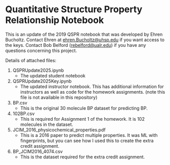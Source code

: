 # Quantitative Structure Property Relationship Notebook

This is an update of the 2019 QSPR notebook that was developed by Ehren Bucholtz. Contact Ehren at ehren.Bucholtz@uhsp.edu if you want access to the keys. Contact Bob Belford (rebelford@ualr.edu) if you have any questions concerning this project.

Details of attached files:
1. QSPRUpdate2025.ipynb
   - The updated student notebook
2. QSPRUpdate2025Key.ipynb
   - The updated instructor notebook. This has additional information for instructors as well as code for the homework assignments. (note this file is not available in this repository)
3. BP.csv
   - This is the original 30 molecule BP dataset for predicting BP.
4. 102BP.csv
   - This is required for Assignment 1 of the homework. It is 102 molecules in the dataset.
5. JCIM_2016_physicochemical_properties.pdf
   - This is a 2016 paper to predict multiple properties. It was ML with fingerprints, but you can see how I used this to create the extra credit assignment.
6. BP_JCIM2016_4074.csv
   - This is the dataset required for the extra credit assignment.

